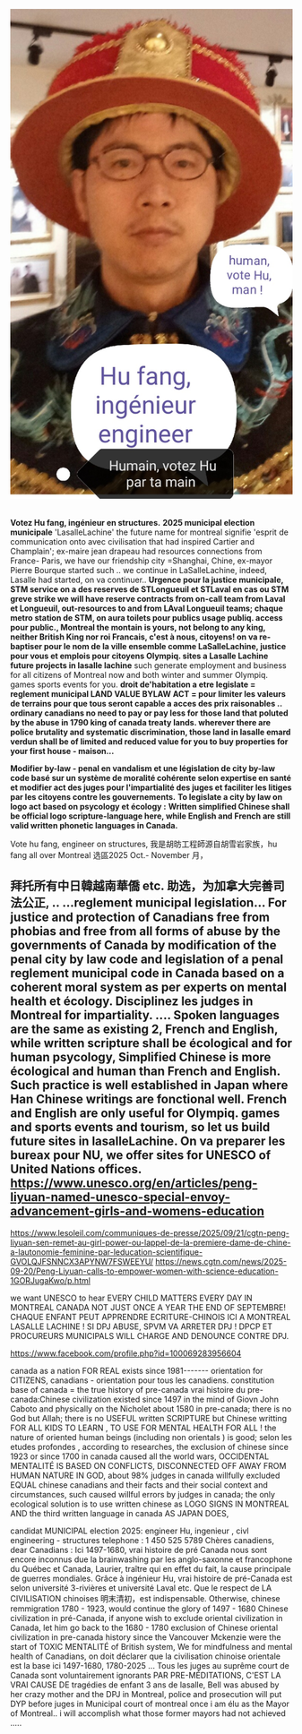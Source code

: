 ![image](https://github.com/United-Nations-Canada/2024-canada-federal-by-election/blob/main/01.jpg) 

**Votez Hu fang, ingénieur en structures.**
**2025 municipal election municipale** 
'LasalleLachine' the future name for montreal signifie 'esprit de communication onto avec civilisation that had inspired Cartier and Champlain';
ex-maire jean drapeau had resources connections from France- Paris, we have our friendship city =Shanghai, Chine, ex-mayor Pierre Bourque started such .. we continue in LaSalleLachine, indeed, Lasalle had started, on va continuer.. 
**Urgence pour la justice municipale,
STM service  on a des reserves de STLongueuil et  STLaval en cas ou STM greve strike we will  have reserve contracts from on-call team from Laval et Longueuil, out-resources to and from LAval Longueuil teams;
chaque metro station de STM, on aura toilets pour publics usage publiq. access pour public., 
Montreal
the montain is yours, not belong to any king, neither British King nor roi Francais, c'est à nous, citoyens! on va re-baptiser pour le nom de la ville ensemble comme
LaSalleLachine,
justice pour vous et emplois pour citoyens 
Olympiq. sites a Lasalle Lachine  future projects in lasalle lachine**
such generate employment and business for all citizens of Montreal now and both winter and summer Olympiq. games sports events for you.
**droit de'habitation a etre legislate = reglement municipal LAND VALUE BYLAW ACT = pour limiter les valeurs de terrains pour que tous seront capable a acces des prix raisonables ..
ordinary canadians no need to pay or pay less for those land that poluted by the abuse in 1790 king of canada treaty lands.
wherever there are police brutality and systematic discrimination, those land in lasalle emard verdun shall be of limited and reduced value for you to buy properties for your first house - maison...**

**Modifier by-law - penal  en vandalism et une législation de city by-law code basé sur un système de moralité cohérente selon expertise en santé et  modifier act des juges pour l'impartialité des juges et faciliter les litiges par les citoyens contre les gouvernements.** 
**To legislate a city by law on logo act based on psycology et écology :**
**Written simplified Chinese shall be official logo scripture-language here, while English and French are still valid written phonetic languages in Canada.**

Vote hu fang, engineer on structures, 
我是胡昉工程師源自胡雪岩家族，hu fang 
all over Montreal 选區2025 Oct.- November 月，

拜托所有中日韓越南華僑 etc. 助选，为加拿大完善司法公正,
..
...reglement  municipal  legislation...
For justice and protection of Canadians free from phobias and free from all forms of abuse by the governments of Canada by modification of the penal city by law  code and legislation of a penal reglement municipal code in Canada based on a coherent moral system as per experts on mental health et écology. 
Disciplinez les judges in Montreal for impartiality.
....
Spoken languages are the same as existing 2,
French and English, while written scripture shall be écological and for human psycology,
Simplified Chinese is more écological and human than French and English.
Such practice is well established in Japan where Han Chinese writings are fonctional well.
French and English are only useful for Olympiq. games and sports events and tourism, so let us build future sites in lasalleLachine.
On va preparer les bureax pour NU, 
we offer sites for UNESCO of United Nations offices.
https://www.unesco.org/en/articles/peng-liyuan-named-unesco-special-envoy-advancement-girls-and-womens-education
------
https://www.lesoleil.com/communiques-de-presse/2025/09/21/cgtn-peng-liyuan-sen-remet-au-girl-power-ou-lappel-de-la-premiere-dame-de-chine-a-lautonomie-feminine-par-leducation-scientifique-GVOLQJFSNNCX3APYNW7FSWEEYU/
https://news.cgtn.com/news/2025-09-20/Peng-Liyuan-calls-to-empower-women-with-science-education-1GORJugaKwo/p.html

we want UNESCO to hear EVERY CHILD MATTERS EVERY DAY IN MONTREAL CANADA NOT JUST ONCE A YEAR THE END OF SEPTEMBRE!
CHAQUE ENFANT PEUT APPRENDRE ECRITURE-CHINOIS ICI A MONTREAL LASALLE LACHINE ! SI DPJ ABUSE, SPVM VA ARRETER DPJ !
DPCP ET PROCUREURS MUNICIPALS WILL CHARGE AND DENOUNCE CONTRE DPJ.

https://www.facebook.com/profile.php?id=100069283956604

canada as a nation FOR REAL exists since 1981-------
orientation for CITIZENS, canadians - orientation pour tous les canadiens.
constitution base of canada = the true history of pre-canada
vrai histoire du pre- canada:Chinese civilization existed since 1497 in the mind of Giovn John Caboto and physically on the Nicholet about 1580 in pre-canada;
there is no God but Allah; there is no USEFUL written SCRIPTURE but Chinese writting FOR ALL KIDS TO LEARN , TO USE FOR MENTAL HEALTH FOR ALL !
the nature of oriented human beings (including non orientals ) is good; 
selon les etudes profondes , according to researches, the exclusion of chinese since 1923 or since 1700 in canada caused all the world wars, OCCIDENTAL MENTALITÉ IS BASED ON CONFLICTS, DISCONNECTED OFF AWAY FROM HUMAN NATURE IN GOD,
about 98% judges in canada willfully excluded EQUAL chinese canadians and their facts and their social context and circumstances, such caused willful errors by judges in canada;
the only ecological solution is to use written chinese as LOGO SIGNS IN MONTREAL AND the third written language in canada AS JAPAN DOES,

candidat MUNICIPAL election 2025: engineer Hu, ingenieur , civl engineering - structures
telephone : 1 450 525 5789
Chères canadiens,  dear Canadians :
Ici 1497-1680, vrai histoire de pré Canada nous sont encore inconnus due la brainwashing par les anglo-saxonne et francophone du Québec et Canada, Laurier, traître qui en effet du fait, la cause principale de guerres mondiales. 
Grâce à ingénieur Hu, vrai histoire de pré-Canada est selon université 3-rivières et université Laval etc. 
Que le respect de LA CIVILISATION chinoises 明末清初，est indispensable. 
Otherwise, chinese remmigration  1780 - 1923, would continue the glory of 1497 - 1680 Chinese civilization in pré-Canada, if anyone wish to exclude oriental civilization in Canada, let him go back to the 1680 - 1780 exclusion of Chinese oriental civilization in pre-canada history since the Vancouver Mckenzie were the start of TOXIC MENTALITÉ of British system, 
We for mindfulness and mental health of Canadians, on doit déclarer que la civilisation chinoise orientale est la base ici 1497-1680, 1780-2025 ... 
Tous les juges au suprême court de Canada sont voluntairement ignorants PAR PRE-MÉDITATIONS, C'EST LA VRAI CAUSE DE tragédies de enfant 3 ans de lasalle, Bell was abused by her crazy mother and the DPJ in Montreal, police and prosecution will put DYP before juges in Municipal court of montreal once i am élu as the Mayor of Montreal..
i will accomplish what those former mayors had not achieved .....
